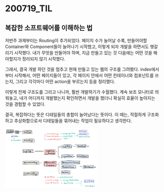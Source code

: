 200719_TIL
===

복잡한 소프트웨어를 이해하는 법
---

저번주 과제부터는 Routing이 추가되었다. 페이지 수가 늘어날 수록, 만들어야할 Container와 Component들이 늘어나기 시작했고, 이렇게 되자 개발을 하면서도 헷갈리기 시작했다. 내가 무엇을 만들어야 하며, 지금 만들고 있는 것 다음에는 어떤 것을 해야할지가 정리되지 않기 시작했다. 

그래서, 결국 개발 하던 것을 멈추고 현재 만들고 있는 웹의 구조를 그려봤다. index에서부터 시작해서, 어떤 페이지들이 있고, 각 페이지 안에서 어떤 컨테이너와 컴포넌트를 쓰는지, 그리고 각각마다 어떤 action을 부르는지 등을 정리했다. 

이렇게 전체 구조도를 그리고 나니까, 훨씬 개발하기가 수월했다. 계속 보조 모니터로 띄워놓고, 내가 어디까지 개발했는지 확인하면서 개발을 했더니 확실히 효율이 높아지는 것을 경험할 수 있었다.

결국, 복잡하다는 뜻은 디테일들의 총합이 늘어났다는 뜻이다. 이 때는, 적절하게 구조화하고 추상화함으로서 디테일들을 묶어내는 작업이 필요하다고 생각한다. 

<img src = "./images/assignment7-1_structure.jpeg" width="300px">
